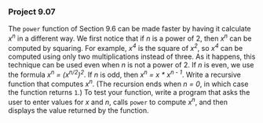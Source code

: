 ### Project 9.07
The `power` function of Section 9.6 can be made faster by having it calculate *x*<sup>*n*</sup> in a different way. We first notice that if *n* is a power of 2, then *x*<sup>*n*</sup> can be computed by squaring. For example, *x*<sup>*4*</sup> is the square of *x*<sup>*2*</sup>, so *x*<sup>*4*</sup> can be computed using only two multiplications instead of three. As it happens, this technique can be used even when *n* is not a power of 2. If *n* is even, we use the formula *x*<sup>*n*</sup><em> = (x</em><sup>*n/2*</sup><em>\)</em><sup>*2*</sup>. If *n* is odd, then *x*<sup>*n*</sup><em> = x \* x</em><sup><em>n - 1</em></sup>. Write a recursive function that computes *x*<sup>*n*</sup>. (The recursion ends when *n = 0*, in which case the function returns `1`.)
  To test your function, write a program that asks the user to enter values for *x* and *n*, calls `power` to compute *x*<sup>*n*</sup>, and then displays the value returned by the function.
